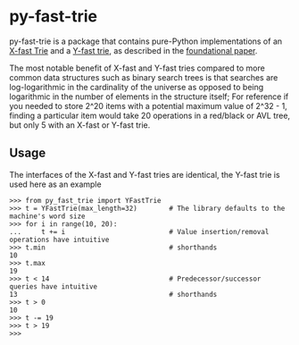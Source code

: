 py-fast-trie
============

py-fast-trie is a package that contains pure-Python implementations of an [X-fast Trie](https://en.wikipedia.org/wiki/X-fast_trie) and a [Y-fast trie](https://en.wikipedia.org/wiki/Y-fast_trie), as described in the [foundational paper](https://sci-hub.tw/10.1016/0020-0190%2883%2990075-3).

The most notable benefit of X-fast and Y-fast tries compared to more common data structures such as binary search trees is that searches are log-logarithmic in the cardinality of the universe as opposed to being logarithmic in the number of elements in the structure itself; For reference if you needed to store 2^20 items with a potential maximum value of 2^32 - 1, finding a particular item would take 20 operations in a red/black or AVL tree, but only 5 with an X-fast or Y-fast trie.

Usage
-----

The interfaces of the X-fast and Y-fast tries are identical, the Y-fast trie is used here as an example

	>>> from py_fast_trie import YFastTrie
	>>> t = YFastTrie(max_length=32)		# The library defaults to the machine's word size
	>>> for i in range(10, 20):
	...     t += i							# Value insertion/removal operations have intuitive
	>>> t.min								# shorthands
	10
	>>> t.max
	19
	>>> t < 14								# Predecessor/successor queries have intuitive
	13										# shorthands
	>>> t > 0
	10
	>>> t -= 19
	>>> t > 19
	>>>
